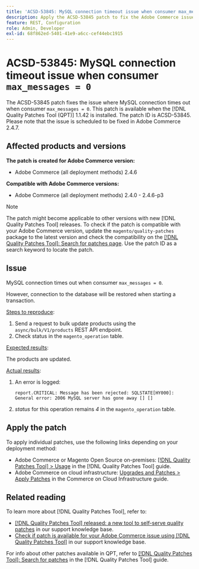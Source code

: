 ```yaml
---
title: 'ACSD-53845: MySQL connection timeout issue when consumer max_messages = 0'
description: Apply the ACSD-53845 patch to fix the Adobe Commerce issue where MySQL connection times out when consumer `max_messages = 0`.
feature: REST, Configuration
role: Admin, Developer
exl-id: 68f862ed-5401-41e9-a6cc-cef44ebc1915
---
```

# ACSD-53845: MySQL connection timeout issue when consumer `max_messages = 0`

The ACSD-53845 patch fixes the issue where MySQL connection times out when consumer `max_messages = 0`. This patch is available when the [!DNL Quality Patches Tool (QPT)] 1.1.42 is installed. The patch ID is ACSD-53845. Please note that the issue is scheduled to be fixed in Adobe Commerce 2.4.7.

## Affected products and versions

**The patch is created for Adobe Commerce version:**

* Adobe Commerce (all deployment methods) 2.4.6

**Compatible with Adobe Commerce versions:**

* Adobe Commerce (all deployment methods) 2.4.0 - 2.4.6-p3

>[!NOTE]
>
>The patch might become applicable to other versions with new [!DNL Quality Patches Tool] releases. To check if the patch is compatible with your Adobe Commerce version, update the `magento/quality-patches` package to the latest version and check the compatibility on the [[!DNL Quality Patches Tool]: Search for patches page](https://experienceleague.adobe.com/tools/commerce-quality-patches/index.html). Use the patch ID as a search keyword to locate the patch.

## Issue

MySQL connection times out when consumer `max_messages = 0`.

However, connection to the database will be restored when starting a transaction.

<u>Steps to reproduce</u>:

1. Send a request to bulk update products using the `async/bulk/V1/products` REST API endpoint.
1. Check status in the `magento_operation` table.

<u>Expected results</u>:

The products are updated.

<u>Actual results</u>:

1. An error is logged:

    ```
    report.CRITICAL: Message has been rejected: SQLSTATE[HY000]: General error: 2006 MySQL server has gone away [] []
    ```

1. *status* for this operation remains *4* in the `magento_operation` table.

## Apply the patch

To apply individual patches, use the following links depending on your deployment method:

* Adobe Commerce or Magento Open Source on-premises: [[!DNL Quality Patches Tool] > Usage](https://experienceleague.adobe.com/docs/commerce-operations/tools/quality-patches-tool/usage.html) in the [!DNL Quality Patches Tool] guide.
* Adobe Commerce on cloud infrastructure: [Upgrades and Patches > Apply Patches](https://experienceleague.adobe.com/docs/commerce-cloud-service/user-guide/develop/upgrade/apply-patches.html) in the Commerce on Cloud Infrastructure guide.

## Related reading

To learn more about [!DNL Quality Patches Tool], refer to:

* [[!DNL Quality Patches Tool] released: a new tool to self-serve quality patches](/help/announcements/adobe-commerce-announcements/magento-quality-patches-released-new-tool-to-self-serve-quality-patches.md) in our support knowledge base.
* [Check if patch is available for your Adobe Commerce issue using [!DNL Quality Patches Tool]](/help/support-tools/patches-available-in-qpt-tool/check-patch-for-magento-issue-with-magento-quality-patches.md) in our support knowledge base.

For info about other patches available in QPT, refer to [[!DNL Quality Patches Tool]: Search for patches](https://experienceleague.adobe.com/tools/commerce-quality-patches/index.html) in the [!DNL Quality Patches Tool] guide.
